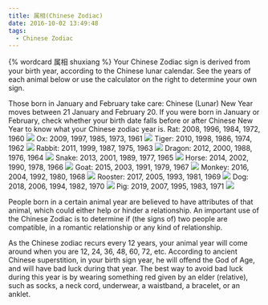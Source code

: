 ```yaml
---
title: 属相(Chinese Zodiac)
date: 2016-10-02 13:49:48
tags:
  - Chinese Zodiac
---
```

{% wordcard 属相 shuxiang %}
Your Chinese Zodiac sign is derived from your birth year, according to the Chinese lunar calendar. See the years of each animal below or use the calculator on the right to determine your own sign.

Those born in January and February take care: Chinese (Lunar) New Year moves between 21 January and February 20. If you were born in January or February, check whether your birth date falls before or after Chinese New Year to know what your Chinese zodiac year is.
Rat: 2008, 1996, 1984, 1972, 1960
![](http://data.chinahighlights.com/image/travelguide/culture/zodiac/rat-zodiac1.jpg)
Ox: 2009, 1997, 1985, 1973, 1961
![](http://data.chinahighlights.com/image/travelguide/culture/zodiac/ox-zodiac1.jpg)
Tiger: 2010, 1998, 1986, 1974, 1962
![](http://data.chinahighlights.com/image/travelguide/culture/zodiac/tiger-zodiac1.jpg)
Rabbit: 2011, 1999, 1987, 1975, 1963
![](http://data.chinahighlights.com/image/travelguide/culture/zodiac/rabbit-zodiac1.jpg)
Dragon: 2012, 2000, 1988, 1976, 1964
![](http://data.chinahighlights.com/image/travelguide/culture/zodiac/dragon-zodiac1.jpg)
Snake: 2013, 2001, 1989, 1977, 1965
![](http://data.chinahighlights.com/image/travelguide/culture/zodiac/snake-zodiac1.jpg)
Horse: 2014, 2002, 1990, 1978, 1966
![](http://data.chinahighlights.com/image/travelguide/culture/zodiac/horse-zodiac1.jpg)
Goat: 2015, 2003, 1991, 1979, 1967
![](http://data.chinahighlights.com/image/travelguide/culture/zodiac/goat-zodiac1.jpg)
Monkey: 2016, 2004, 1992, 1980, 1968
![](http://data.chinahighlights.com/image/travelguide/culture/zodiac/monkey-zodiac1.jpg)
Rooster: 2017, 2005, 1993, 1981, 1969
![](http://data.chinahighlights.com/image/travelguide/culture/zodiac/rooster-zodiac1.jpg)
Dog: 2018, 2006, 1994, 1982, 1970
![](http://data.chinahighlights.com/image/travelguide/culture/zodiac/dog-zodiac1.jpg)
Pig: 2019, 2007, 1995, 1983, 1971
![](http://data.chinahighlights.com/image/travelguide/culture/zodiac/pig-zodiac1.jpg)

People born in a certain animal year are believed to have attributes of that animal, which could either help or hinder a relationship. An important use of the Chinese Zodiac is to determine if (the signs of) two people are compatible, in a romantic relationship or any kind of relationship.

As the Chinese zodiac recurs every 12 years, your animal year will come around when you are 12, 24, 36, 48, 60, 72, etc.
According to ancient Chinese superstition, in your birth sign year, he will offend the God of Age, and will have bad luck during that year. The best way to avoid bad luck during this year is by wearing something red given by an elder (relative), such as socks, a neck cord, underwear, a waistband, a bracelet, or an anklet.

